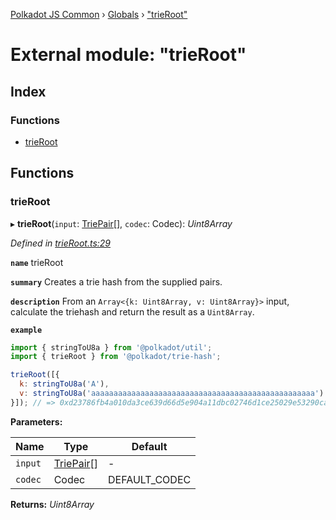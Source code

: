 [Polkadot JS Common](../README.md) › [Globals](../globals.md) › ["trieRoot"](_trieroot_.md)

# External module: "trieRoot"

## Index

### Functions

* [trieRoot](_trieroot_.md#trieroot)

## Functions

###  trieRoot

▸ **trieRoot**(`input`: [TriePair](../interfaces/_types_.triepair.md)[], `codec`: Codec): *Uint8Array*

*Defined in [trieRoot.ts:29](https://github.com/polkadot-js/common/blob/4e4ff5de/packages/trie-hash/src/trieRoot.ts#L29)*

**`name`** trieRoot

**`summary`** Creates a trie hash from the supplied pairs.

**`description`** 
From an `Array<{k: Uint8Array, v: Uint8Array}>` input, calculate the triehash and return the result as a `Uint8Array`.

**`example`** 
<BR>

```javascript
import { stringToU8a } from '@polkadot/util';
import { trieRoot } from '@polkadot/trie-hash';

trieRoot([{
  k: stringToU8a('A'),
  v: stringToU8a('aaaaaaaaaaaaaaaaaaaaaaaaaaaaaaaaaaaaaaaaaaaaaaaaaa')
}]); // => 0xd23786fb4a010da3ce639d66d5e904a11dbc02746d1ce25029e53290cabf28ab
```

**Parameters:**

Name | Type | Default |
------ | ------ | ------ |
`input` | [TriePair](../interfaces/_types_.triepair.md)[] | - |
`codec` | Codec |  DEFAULT_CODEC |

**Returns:** *Uint8Array*

